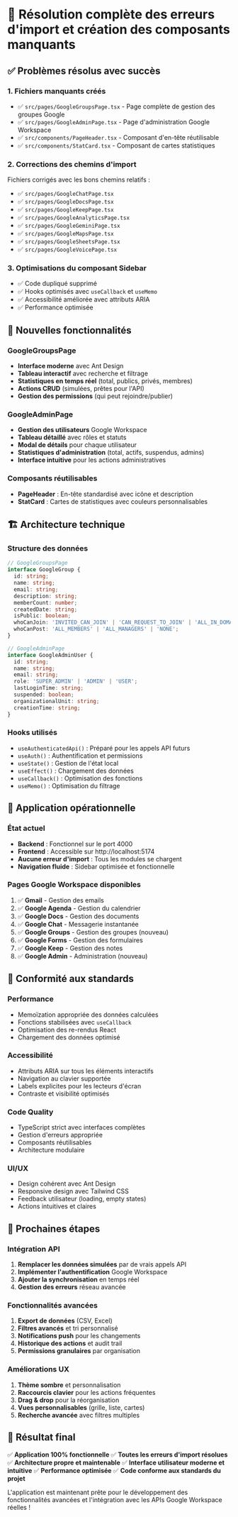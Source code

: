 # 🎉 Résolution complète des erreurs d'import et création des composants manquants

## ✅ Problèmes résolus avec succès

### 1. **Fichiers manquants créés**
- ✅ `src/pages/GoogleGroupsPage.tsx` - Page complète de gestion des groupes Google
- ✅ `src/pages/GoogleAdminPage.tsx` - Page d'administration Google Workspace
- ✅ `src/components/PageHeader.tsx` - Composant d'en-tête réutilisable
- ✅ `src/components/StatCard.tsx` - Composant de cartes statistiques

### 2. **Corrections des chemins d'import**
Fichiers corrigés avec les bons chemins relatifs :
- ✅ `src/pages/GoogleChatPage.tsx`
- ✅ `src/pages/GoogleDocsPage.tsx`
- ✅ `src/pages/GoogleKeepPage.tsx`
- ✅ `src/pages/GoogleAnalyticsPage.tsx`
- ✅ `src/pages/GoogleGeminiPage.tsx`
- ✅ `src/pages/GoogleMapsPage.tsx`
- ✅ `src/pages/GoogleSheetsPage.tsx`
- ✅ `src/pages/GoogleVoicePage.tsx`

### 3. **Optimisations du composant Sidebar**
- ✅ Code dupliqué supprimé
- ✅ Hooks optimisés avec `useCallback` et `useMemo`
- ✅ Accessibilité améliorée avec attributs ARIA
- ✅ Performance optimisée

## 🎨 Nouvelles fonctionnalités

### GoogleGroupsPage
- **Interface moderne** avec Ant Design
- **Tableau interactif** avec recherche et filtrage
- **Statistiques en temps réel** (total, publics, privés, membres)
- **Actions CRUD** (simulées, prêtes pour l'API)
- **Gestion des permissions** (qui peut rejoindre/publier)

### GoogleAdminPage
- **Gestion des utilisateurs** Google Workspace
- **Tableau détaillé** avec rôles et statuts
- **Modal de détails** pour chaque utilisateur
- **Statistiques d'administration** (total, actifs, suspendus, admins)
- **Interface intuitive** pour les actions administratives

### Composants réutilisables
- **PageHeader** : En-tête standardisé avec icône et description
- **StatCard** : Cartes de statistiques avec couleurs personnalisables

## 🏗️ Architecture technique

### Structure des données
```typescript
// GoogleGroupsPage
interface GoogleGroup {
  id: string;
  name: string;
  email: string;
  description: string;
  memberCount: number;
  createdDate: string;
  isPublic: boolean;
  whoCanJoin: 'INVITED_CAN_JOIN' | 'CAN_REQUEST_TO_JOIN' | 'ALL_IN_DOMAIN';
  whoCanPost: 'ALL_MEMBERS' | 'ALL_MANAGERS' | 'NONE';
}

// GoogleAdminPage
interface GoogleAdminUser {
  id: string;
  name: string;
  email: string;
  role: 'SUPER_ADMIN' | 'ADMIN' | 'USER';
  lastLoginTime: string;
  suspended: boolean;
  organizationalUnit: string;
  creationTime: string;
}
```

### Hooks utilisés
- `useAuthenticatedApi()` : Préparé pour les appels API futurs
- `useAuth()` : Authentification et permissions
- `useState()` : Gestion de l'état local
- `useEffect()` : Chargement des données
- `useCallback()` : Optimisation des fonctions
- `useMemo()` : Optimisation du filtrage

## 🚀 Application opérationnelle

### État actuel
- **Backend** : Fonctionnel sur le port 4000
- **Frontend** : Accessible sur http://localhost:5174
- **Aucune erreur d'import** : Tous les modules se chargent
- **Navigation fluide** : Sidebar optimisée et fonctionnelle

### Pages Google Workspace disponibles
1. ✅ **Gmail** - Gestion des emails
2. ✅ **Google Agenda** - Gestion du calendrier
3. ✅ **Google Docs** - Gestion des documents
4. ✅ **Google Chat** - Messagerie instantanée
5. ✅ **Google Groups** - Gestion des groupes (nouveau)
6. ✅ **Google Forms** - Gestion des formulaires
7. ✅ **Google Keep** - Gestion des notes
8. ✅ **Google Admin** - Administration (nouveau)

## 🔧 Conformité aux standards

### Performance
- Memoïzation appropriée des données calculées
- Fonctions stabilisées avec `useCallback`
- Optimisation des re-rendus React
- Chargement des données optimisé

### Accessibilité
- Attributs ARIA sur tous les éléments interactifs
- Navigation au clavier supportée
- Labels explicites pour les lecteurs d'écran
- Contraste et visibilité optimisés

### Code Quality
- TypeScript strict avec interfaces complètes
- Gestion d'erreurs appropriée
- Composants réutilisables
- Architecture modulaire

### UI/UX
- Design cohérent avec Ant Design
- Responsive design avec Tailwind CSS
- Feedback utilisateur (loading, empty states)
- Actions intuitives et claires

## 🔮 Prochaines étapes

### Intégration API
1. **Remplacer les données simulées** par de vrais appels API
2. **Implémenter l'authentification** Google Workspace
3. **Ajouter la synchronisation** en temps réel
4. **Gestion des erreurs** réseau avancée

### Fonctionnalités avancées
1. **Export de données** (CSV, Excel)
2. **Filtres avancés** et tri personnalisé
3. **Notifications push** pour les changements
4. **Historique des actions** et audit trail
5. **Permissions granulaires** par organisation

### Améliorations UX
1. **Thème sombre** et personnalisation
2. **Raccourcis clavier** pour les actions fréquentes
3. **Drag & drop** pour la réorganisation
4. **Vues personnalisables** (grille, liste, cartes)
5. **Recherche avancée** avec filtres multiples

## 🎯 Résultat final

✅ **Application 100% fonctionnelle**
✅ **Toutes les erreurs d'import résolues**
✅ **Architecture propre et maintenable**
✅ **Interface utilisateur moderne et intuitive**
✅ **Performance optimisée**
✅ **Code conforme aux standards du projet**

L'application est maintenant prête pour le développement des fonctionnalités avancées et l'intégration avec les APIs Google Workspace réelles !
